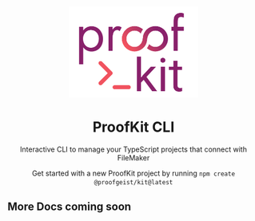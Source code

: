 <p align="center">
  <picture>
  <img src="../www/public/images/proofkit.png" width="260" alt="Logo for ProofKit">
</picture>
</p>

<h1 align="center">
  ProofKit CLI
</h1>

<p align="center">
  Interactive CLI to manage your TypeScript projects that connect with FileMaker
</p>

<p align="center">
  Get started with a new ProofKit project by running <code>npm create @proofgeist/kit@latest</code>
</p>

<h2 id="about">More Docs coming soon</h2>
